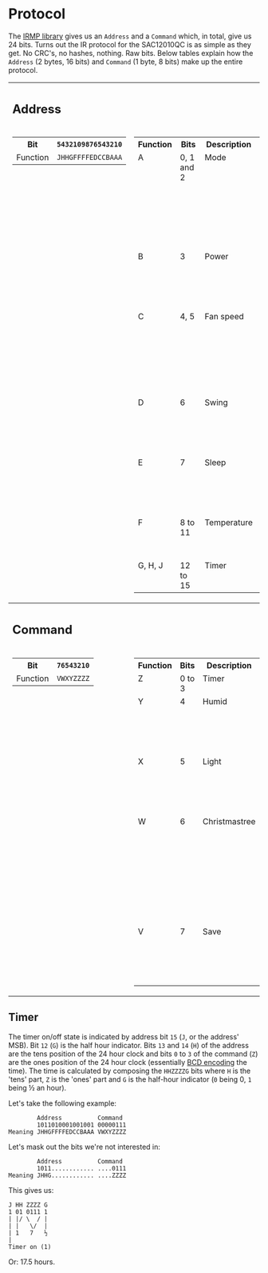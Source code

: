 # Protocol

The [IRMP library](https://github.com/ukw100/IRMP) gives us an ```Address``` and a ```Command``` which, in total, give us 24 bits. Turns out the IR protocol for the SAC12010QC is as simple as they get. No CRC's, no hashes, nothing. Raw bits. Below tables explain how the ```Address``` (2 bytes, 16 bits) and ```Command``` (1 byte, 8 bits) make up the entire protocol.

<table>
  <tr><th colspan="2" align="left"><h2>Address</h2></th></tr>
  <tr valign="top">
    <td>
      <table>
        <tr>
          <th>Bit</th>
          <th><code>5432109876543210</code></th>
        </tr>
        <tr>
          <td>Function</td>
          <td><code>JHHGFFFFEDCCBAAA</code></td>
        </tr>
      </table>
    </td>
    <td>
      <table>
        <tr>
          <th>Function</th>
          <th>Bits</th>
          <th>Description</th>
          <th>Values</th>
        </tr>
        <tr valign="top">
          <td>A</td>
          <td>0, 1 and 2</td>
          <td>Mode</td>
          <td>
            <table>
              <tr>
                <th>Value</th>
                <th>Description</th>
              </tr>
              <tr>
                <td><code>000</code></td>
                <td>Auto</td>
              </tr>
              <tr>
                <td><code>001</code></td>
                <td>Cool</td>
              </tr>
              <tr>
                <td><code>010</code></td>
                <td>Dehumidify</td>
              </tr>
              <tr>
                <td><code>011</code></td>
                <td>Fan</td>
              </tr>
              <tr>
                <td><code>100</code></td>
                <td>Heat</td>
              </tr>
            </table>
          </td>
        </tr>
        <tr valign="top">
          <td>B</td>
          <td>3</td>
          <td>Power</td>
          <td>
            <table>
              <tr>
                <th>Value</th>
                <th>Description</th>
              </tr>
              <tr>
                <td><code>0</code></td>
                <td>Off</td>
              </tr>
              <tr>
                <td><code>1</code></td>
                <td>On</td>
              </tr>
            </table>
          </td>
        </tr>
        <tr valign="top">
          <td>C</td>
          <td>4, 5</td>
          <td>Fan speed</td>
          <td>
            <table>
              <tr>
                <th>Value</th>
                <th>Description</th>
              </tr>
              <tr>
                <td><code>00</code></td>
                <td>Auto</td>
              </tr>
              <tr>
                <td><code>01</code></td>
                <td>1</td>
              </tr>
              <tr>
                <td><code>10</code></td>
                <td>2</td>
              </tr>
              <tr>
                <td><code>11</code></td>
                <td>3</td>
              </tr>
            </table>
          </td>
        </tr>
        <tr valign="top">
          <td>D</td>
          <td>6</td>
          <td>Swing</td>
          <td>
            <table>
              <tr>
                <th>Value</th>
                <th>Description</th>
              </tr>
              <tr>
                <td><code>0</code></td>
                <td>Off</td>
              </tr>
              <tr>
                <td><code>1</code></td>
                <td>On</td>
              </tr>
            </table>
          </td>
        </tr>
        <tr valign="top">
          <td>E</td>
          <td>7</td>
          <td>Sleep</td>
          <td>
            <table>
              <tr>
                <th>Value</th>
                <th>Description</th>
              </tr>
              <tr>
                <td><code>0</code></td>
                <td>Off</td>
              </tr>
              <tr>
                <td><code>1</code></td>
                <td>On</td>
              </tr>
            </table>
          </td>
        </tr>
        <tr valign="top">
          <td>F</td>
          <td>8 to 11</td>
          <td>Temperature</td>
          <td>Offset from 16°C, ranging from<br>16°C (<code>0000</code>) to 30°C (<code>1110</code>)</td>
        </tr>
        <tr valign="top">
          <td>G, H, J</td>
          <td>12 to 15</td>
          <td>Timer</td>
          <td>See <a href="#timer">Timer</a></td>
        </tr>
      </table>
    </td>
  </tr>
  <tr><th colspan="2" align="left"><h2>Command</h2></th></tr>
  <tr valign="top">
    <td>
      <table>
        <tr>
          <th>Bit</th>
          <th><code>76543210</code></th>
        </tr>
        <tr>
          <td>Function</td>
          <td><code>VWXYZZZZ</code></td>
        </tr>
      </table>
    </td>
    <td>
      <table>
        <tr>
          <th>Function</th>
          <th>Bits</th>
          <th>Description</th>
          <th>Values</th>
        </tr>
        <tr valign="top">
          <td>Z</td>
          <td>0 to 3</td>
          <td>Timer</td>
          <td>See <a href="#timer">Timer</a></td>
        </tr>
        <tr valign="top">
          <td>Y</td>
          <td>4</td>
          <td>Humid</td>
          <td>
            <table>
              <tr>
                <th>Value</th>
                <th>Description</th>
              </tr>
              <tr>
                <td><code>0</code></td>
                <td>Off</td>
              </tr>
              <tr>
                <td><code>1</code></td>
                <td>On</td>
              </tr>
            </table>
          </td>
        </tr>
        <tr valign="top">
          <td>X</td>
          <td>5</td>
          <td>Light</td>
          <td>
            <table>
              <tr>
                <th>Value</th>
                <th>Description</th>
              </tr>
              <tr>
                <td><code>0</code></td>
                <td>Off</td>
              </tr>
              <tr>
                <td><code>1</code></td>
                <td>On</td>
              </tr>
            </table>
          </td>
        </tr>
        <tr valign="top">
          <td>W</td>
          <td>6</td>
          <td>Christmastree</td>
          <td>
            No clue what this does, but it shows a 🎄 on the<br>LCD display on the remote.
            <table>
              <tr>
                <th>Value</th>
                <th>Description</th>
              </tr>
              <tr>
                <td><code>0</code></td>
                <td>Off</td>
              </tr>
              <tr>
                <td><code>1</code></td>
                <td>On</td>
              </tr>
            </table>
          </td>
        </tr>
        <tr valign="top">
          <td>V</td>
          <td>7</td>
          <td>Save</td>
          <td>
            <table>
              <tr>
                <th>Value</th>
                <th>Description</th>
              </tr>
              <tr>
                <td><code>0</code></td>
                <td>Off</td>
              </tr>
              <tr>
                <td><code>1</code></td>
                <td>On</td>
              </tr>
            </table>
          </td>
        </tr>
      </table>
    </td>
  </tr>
</table>

## Timer
The timer on/off state is indicated by address bit `15` (`J`, or the address' MSB). Bit `12` (`G`) is the half hour indicator. Bits `13` and `14` (`H`) of the address are the tens position of the 24 hour clock and bits `0` to `3` of the command (`Z`) are the ones position of the 24 hour clock (essentially [BCD encoding](https://en.wikipedia.org/wiki/Binary-coded_decimal) the time). The time is calculated by composing the `HHZZZZG` bits where `H` is the 'tens' part, `Z` is the 'ones' part and `G` is the half-hour indicator (`0` being 0, `1` being ½ an hour).

Let's take the following example:

            Address          Command
            1011010001001001 00000111
    Meaning JHHGFFFFEDCCBAAA VWXYZZZZ

Let's mask out the bits we're not interested in:

            Address          Command
            1011............ ....0111
    Meaning JHHG............ ....ZZZZ

This gives us:

    J HH ZZZZ G
    1 01 0111 1
    | |/ \  / |
    | |   \/  |
    | 1   7   ½
    |
    Timer on (1)

Or: 17.5 hours.
